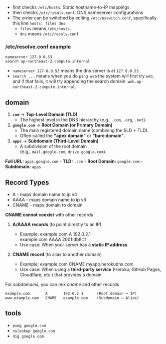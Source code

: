 - first checks `/etc/hosts`. Static hostname-to-IP mappings.
- then checks `/etc/resolv.conf`. DNS nameserver configurations
- The order can be switched by editing `/etc/nsswitch.conf`, specifically this line `hosts: files dns`. 
	- `files` means `/etc/hosts`. 
	- `dns` means `/etc/resolv.conf`

### /etc/resolve.conf example 
```
nameserver 127.0.0.53
search ap-northeast-2.compute.internal
```
- `nameserver 127.0.0.53` means the dns server is at `127.0.0.53`
- `search ...` means when you do `ping web` the system will first try `web`, and if that fails, it will try appending the search domain: `web.ap-northeast-2.compute.internal`.

## domain

1. **`com`** → **Top-Level Domain (TLD)**
    - The highest level in the DNS hierarchy (e.g., `.com`, `.org`, `.net`).
2. **`google.com`** → **Root Domain (or Primary Domain)**
    - The main registered domain name (combining the SLD + TLD).
    - Often called the **"apex domain"** or **"bare domain"**.
3. **`apps`** → **Subdomain (Third-Level Domain)**
    - A subdivision of the root domain (e.g., `mail.google.com`, `drive.google.com`).

**Full URL:** `apps.google.com`
    - **TLD:** `.com`
    - **Root Domain:** `google.com`
    - **Subdomain:** `apps`

## Record Types
- A - maps domain name to ip v4
- AAAA - maps domain name to ip v6
- CNAME - maps domain to domain

**CNAME cannot coexist** with other records
1. **A/AAAA records** (to point directly to an IP)
    - Example:
        example.com      A      192.0.2.1  
        example.com      AAAA   2001:db8::1      
    - Use case: When your server has a **static IP address**.
        
2. **CNAME record** (to alias to another domain)
    - Example:
        example.com      CNAME  myapp.herokudns.com.  
    - Use case: When using a **third-party service** (Heroku, GitHub Pages, Cloudflare, etc.) that provides a domain.

For _subdomains_, you can mix _cname_ and other records
```
example.com       A       192.0.2.1      (Root domain → IP) 
www.example.com   CNAME   example.com    (Subdomain → Alias)
```

## tools
- `ping google.com`
- `nslookup google.com`
- `dig google.com`